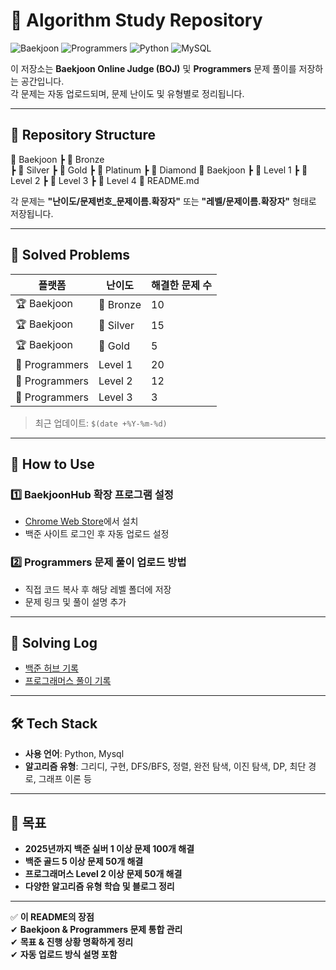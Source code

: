 # 📌 Algorithm Study Repository

![Baekjoon](https://img.shields.io/badge/Baekjoon-006400?style=for-the-badge&logo=baekjoon&logoColor=white)
![Programmers](https://img.shields.io/badge/Programmers-1F8ACB?style=for-the-badge&logo=programmers&logoColor=white)
![Python](https://img.shields.io/badge/Python-3776AB?style=for-the-badge&logo=Python&logoColor=white)
![MySQL](https://img.shields.io/badge/MySQL-4479A1?style=for-the-badge&logo=mysql&logoColor=white)

이 저장소는 **Baekjoon Online Judge (BOJ)** 및 **Programmers** 문제 풀이를 저장하는 공간입니다.  
각 문제는 자동 업로드되며, 문제 난이도 및 유형별로 정리됩니다.

---

## 📂 Repository Structure

📁 Baekjoon 
┣ 📂 Bronze  
┣ 📂 Silver 
┣ 📂 Gold 
┣ 📂 Platinum 
┣ 📂 Diamond 
📁 Baekjoon 
┣ 📂 Level 1 
┣ 📂 Level 2 
┣ 📂 Level 3 
┣ 📂 Level 4
📜 README.md

각 문제는 **"난이도/문제번호_문제이름.확장자"** 또는 **"레벨/문제이름.확장자"** 형태로 저장됩니다.

---

## 🚀 Solved Problems

| 플랫폼 | 난이도  | 해결한 문제 수 |
|--------|---------|--------------|
| 🏆 Baekjoon | 🥉 Bronze | 10 |
| 🏆 Baekjoon | 🥈 Silver | 15 |
| 🏆 Baekjoon | 🥇 Gold | 5 |
| 🌟 Programmers | Level 1 | 20 |
| 🌟 Programmers | Level 2 | 12 |
| 🌟 Programmers | Level 3 | 3 |

> 최근 업데이트: `$(date +%Y-%m-%d)`

---

## 🔧 How to Use

### 1️⃣ BaekjoonHub 확장 프로그램 설정
- [Chrome Web Store](https://chrome.google.com/webstore/detail/baekjoonhub/ommcojoaihkmphdpjjfmglllhjdghoga)에서 설치
- 백준 사이트 로그인 후 자동 업로드 설정

### 2️⃣ Programmers 문제 풀이 업로드 방법
- 직접 코드 복사 후 해당 레벨 폴더에 저장
- 문제 링크 및 풀이 설명 추가

---

## 📜 Solving Log

- [백준 허브 기록](https://github.com/사용자명/BOJ-Hub)
- [프로그래머스 풀이 기록](https://github.com/사용자명/Programmers-Hub)

---

## 🛠 Tech Stack

- **사용 언어**: Python, Mysql
- **알고리즘 유형**: 그리디, 구현, DFS/BFS, 정렬, 완전 탐색, 이진 탐색, DP, 최단 경로, 그래프 이론 등

---

## 📌 목표

- **2025년까지 백준 실버 1 이상 문제 100개 해결**
- **백준 골드 5 이상 문제 50개 해결**
- **프로그래머스 Level 2 이상 문제 50개 해결**
- **다양한 알고리즘 유형 학습 및 블로그 정리**

---

✅ **이 README의 장점**  
✔ **Baekjoon & Programmers 문제 통합 관리**  
✔ **목표 & 진행 상황 명확하게 정리**  
✔ **자동 업로드 방식 설명 포함**  
